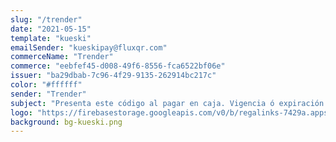 ```yaml
---
slug: "/trender"
date: "2021-05-15"
template: "kueski"
emailSender: "kueskipay@fluxqr.com"
commerceName: "Trender"
commerce: "eebfef45-d008-49f6-8556-fca6522bf06e"
issuer: "ba29dbab-7c96-4f29-9135-262914bc217c"
color: "#ffffff"
sender: "Trender"
subject: "Presenta este código al pagar en caja. Vigencia ó expiración del código en 24 horas."
logo: "https://firebasestorage.googleapis.com/v0/b/regalinks-7429a.appspot.com/o/trender.avif?alt=media&token=7edb033a-0069-4070-9b66-fb98630b212c"
background: bg-kueski.png
---
```

